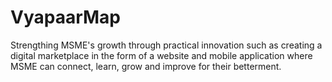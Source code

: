 # VyapaarMap
Strengthing MSME's growth through practical innovation such as creating a digital marketplace in the form of a website and mobile application where MSME can connect, learn, grow and improve for their betterment.
